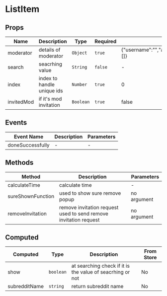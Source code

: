 # ListItem

## Props

<!-- @vuese:ListItem:props:start -->
|Name|Description|Type|Required|Default|
|---|---|---|---|---|
|moderator|details of moderator|`Object`|`true`|{"username":"","avatar":"","dateOfModeration":"","permissions":[]}|
|search|seacrhing value|`String`|`false`|-|
|index|index to handle unique ids|`Number`|`true`|0|
|invitedMod|if it's mod invitation|`Boolean`|`true`|false|

<!-- @vuese:ListItem:props:end -->


## Events

<!-- @vuese:ListItem:events:start -->
|Event Name|Description|Parameters|
|---|---|---|
|doneSuccessfully|-|-|

<!-- @vuese:ListItem:events:end -->


## Methods

<!-- @vuese:ListItem:methods:start -->
|Method|Description|Parameters|
|---|---|---|
|calculateTime|calculate time|-|
|sureShownFunction|used to show sure remove popup|no argument|
|removeInvitation|remove invitation request used to send remove invitation request|no argument|

<!-- @vuese:ListItem:methods:end -->


## Computed

<!-- @vuese:ListItem:computed:start -->
|Computed|Type|Description|From Store|
|---|---|---|---|
|show|`boolean`|at searching check if it is the value of seacrhing or not|No|
|subredditName|`string`|return subreddit name|No|

<!-- @vuese:ListItem:computed:end -->


